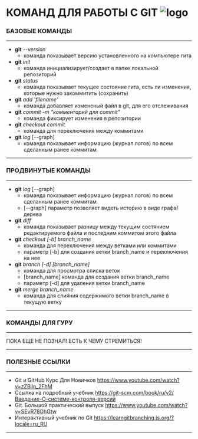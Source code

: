 #  КОМАНД ДЛЯ РАБОТЫ С GIT ![logo](./img/logo.png)
### БАЗОВЫЕ КОМАНДЫ
***
* **git** *--version*
    * команда показывает версию установленного на компьютере гита
* **git** *init*
    * команда инициализирует/создает в папке локальной репозиторий
* **git** *status* 
    * команда показывает текущее состояние гита, есть ли изменения, которые нужно закоммитить (сохранить)
* **git** *add 'filename'*
    * команда добавляет измененый файл в git, для его отслеживания
* **git** *commit -m "комментарий для commit"*
    * команда фиксирует изменения в репозитории
* **git** *checkout commit*
    * команда для переключения между коммитами    
* **git** *log* [--graph]
    * команда показывает информацию (журнал логов) по всем сделанным ранее коммитам
***
### ПРОДВИНУТЫЕ КОМАНДЫ
***
* **git** *log* [--graph]
    * команда показывает информацию (журнал логов) по всем сделанным ранее коммитам
    * [--graph] параметр позволяет видеть историю в виде графа/дерева
* **git** *diff*
    * команда показывает разницу между текущим состянием редактируемого файла и последним коммитом этого файла
* **git** *checkout [-b] branch_name*
    * команда для переключения между ветками или коммитами
    * параметр [-b] для создания ветки branch_name и переключения на нее
* **git** *branch [-d] [branch_name]*
    * команда для просмотра списка веток
    * [branch_name] команда для создания ветки branch_name
    * параметр [-d] для удаления ветки branch_name
* **git** *merge branch_name*
    * команда для слияния содержимого ветки branch_name в текущую ветку
***
### КОМАНДЫ ДЛЯ ГУРУ
***
ПОКА ЕЩЕ НЕ ПОЗНАЛ! ЕСТЬ К ЧЕМУ СТРЕМИТЬСЯ!
***
### ПОЛЕЗНЫЕ ССЫЛКИ
***
* Git и GitHub Курс Для Новичков https://www.youtube.com/watch?v=zZBiln_2FhM
* Ссылка на подробный учебник https://git-scm.com/book/ru/v2/Введение-О-системе-контроля-версий
* Git. Большой практический выпуск https://www.youtube.com/watch?v=SEvR78OhGtw
* Интерактивный учебник по Git https://learngitbranching.js.org/?locale=ru_RU
***